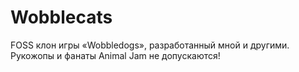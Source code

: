 # Wobblecats
FOSS клон игры «Wobbledogs», разработанный мной и другими. Рукожопы и фанаты Animal Jam не допускаются!
